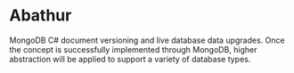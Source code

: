 # Abathur
MongoDB C# document versioning and live database data upgrades. Once the concept is successfully implemented through MongoDB, higher abstraction will be applied to support a variety of database types.
